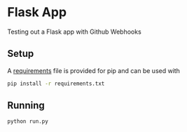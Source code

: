 # Flask App

Testing out a Flask app with Github Webhooks

## Setup

A [requirements](https://github.com/rosterloh/flask/blob/master/requirements.txt) file is provided for pip and can be used with
```bash
pip install -r requirements.txt
```

## Running
```bash
python run.py
```
